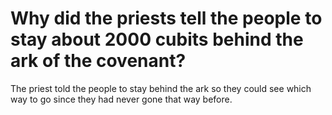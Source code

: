 # Why did the priests tell the people to stay about 2000 cubits behind the ark of the covenant?

The priest told the people to stay behind the ark so they could see which way to go since they had never gone that way before.
